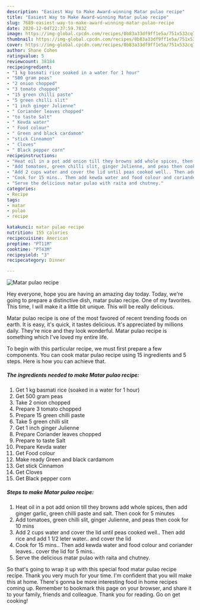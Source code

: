```yaml
---
description: "Easiest Way to Make Award-winning Matar pulao recipe"
title: "Easiest Way to Make Award-winning Matar pulao recipe"
slug: 7689-easiest-way-to-make-award-winning-matar-pulao-recipe
date: 2020-12-04T22:37:59.783Z
image: https://img-global.cpcdn.com/recipes/0b83a33df9ff1e5a/751x532cq70/matar-pulao-recipe-recipe-main-photo.jpg
thumbnail: https://img-global.cpcdn.com/recipes/0b83a33df9ff1e5a/751x532cq70/matar-pulao-recipe-recipe-main-photo.jpg
cover: https://img-global.cpcdn.com/recipes/0b83a33df9ff1e5a/751x532cq70/matar-pulao-recipe-recipe-main-photo.jpg
author: Shane Cohen
ratingvalue: 5
reviewcount: 38184
recipeingredient:
- "1 kg basmati rice soaked in a water for 1 hour"
- "500 gram peas"
- "2 onion chopped"
- "3 tomato chopped"
- "15 green chilli paste"
- "5 green chilli slit"
- "1 inch ginger Julienne"
- " Coriander leaves chopped"
- "to taste Salt"
- " Kevda water"
- " Food colour"
- " Green and black cardamom"
- "stick Cinnamon"
- " Cloves"
- " Black pepper corn"
recipeinstructions:
- "Heat oil in a pot add onion till they browns add whole spices, then add ginger garlic, green chilli paste and salt. Then cook for 5 minutes"
- "Add tomatoes, green chilli slit, ginger Julienne, and peas then cook for 10 mins"
- "Add 2 cups water and cover the lid until peas cooked well.. Then add rice and add 1 1/2 leter water.. and cover the lid"
- "Cook for 15 mins.. Then add kewda water and food colour and coriander leaves.. cover the lid for 5 mins.."
- "Serve the delicious matar pulao with raita and chutney."
categories:
- Recipe
tags:
- matar
- pulao
- recipe

katakunci: matar pulao recipe 
nutrition: 155 calories
recipecuisine: American
preptime: "PT11M"
cooktime: "PT43M"
recipeyield: "3"
recipecategory: Dinner

---
```



![Matar pulao recipe](https://img-global.cpcdn.com/recipes/0b83a33df9ff1e5a/751x532cq70/matar-pulao-recipe-recipe-main-photo.jpg)

Hey everyone, hope you are having an amazing day today. Today, we're going to prepare a distinctive dish, matar pulao recipe. One of my favorites. This time, I will make it a little bit unique. This will be really delicious.



Matar pulao recipe is one of the most favored of recent trending foods on earth. It is easy, it's quick, it tastes delicious. It's appreciated by millions daily. They're nice and they look wonderful. Matar pulao recipe is something which I've loved my entire life.


To begin with this particular recipe, we must first prepare a few components. You can cook matar pulao recipe using 15 ingredients and 5 steps. Here is how you can achieve that.

<!--inarticleads1-->

##### The ingredients needed to make Matar pulao recipe:

1. Get 1 kg basmati rice (soaked in a water for 1 hour)
1. Get 500 gram peas
1. Take 2 onion chopped
1. Prepare 3 tomato chopped
1. Prepare 15 green chilli paste
1. Take 5 green chilli slit
1. Get 1 inch ginger Julienne
1. Prepare  Coriander leaves chopped
1. Prepare to taste Salt
1. Prepare  Kevda water
1. Get  Food colour
1. Make ready  Green and black cardamom
1. Get stick Cinnamon
1. Get  Cloves
1. Get  Black pepper corn




<!--inarticleads2-->

##### Steps to make Matar pulao recipe:

1. Heat oil in a pot add onion till they browns add whole spices, then add ginger garlic, green chilli paste and salt. Then cook for 5 minutes
1. Add tomatoes, green chilli slit, ginger Julienne, and peas then cook for 10 mins
1. Add 2 cups water and cover the lid until peas cooked well.. Then add rice and add 1 1/2 leter water.. and cover the lid
1. Cook for 15 mins.. Then add kewda water and food colour and coriander leaves.. cover the lid for 5 mins..
1. Serve the delicious matar pulao with raita and chutney.




So that's going to wrap it up with this special food matar pulao recipe recipe. Thank you very much for your time. I'm confident that you will make this at home. There's gonna be more interesting food in home recipes coming up. Remember to bookmark this page on your browser, and share it to your family, friends and colleague. Thank you for reading. Go on get cooking!
